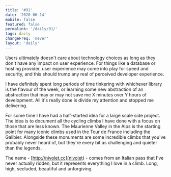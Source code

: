 ```yaml
---
title: '#91'
date: '2020-06-14'
mobile: false
featured: false
permalink: '/daily/91/'
tags: daily
changeFreq: 'never'
layout: 'daily'
---
```


Users ultimately doesn't care about technology choices as long as they don't have any impact on user experience. For things like a database or hosting provider, user experience may come into play for speed and security, and this should trump any real of perceived developer experience.

I have definitely spent long periods of time tinkering with whichever library is the flavour of the week, or learning some new abstraction of an abstraction that may or may not save me X minutes over Y hours of development. All it's really done is divide my attention and stopped me delivering.

For some time I have had a half-started idea for a large scale side project. The idea is to document all the cycling climbs I have done with a focus on those that are less known. The Maurienne Valley in the Alps is the starting point for many iconic climbs used in the Tour de France including the Galibier. Alongside these monuments are some incredible climbs that you've probably never heard of, but they're every bit as challenging and quieter than the legends.

The name - [http://nivolet.cc](nivolet) - comes from an Italian pass that I've never actually ridden, but it represents everything I love in a climb. Long, high, secluded, beautiful and unforgiving.
